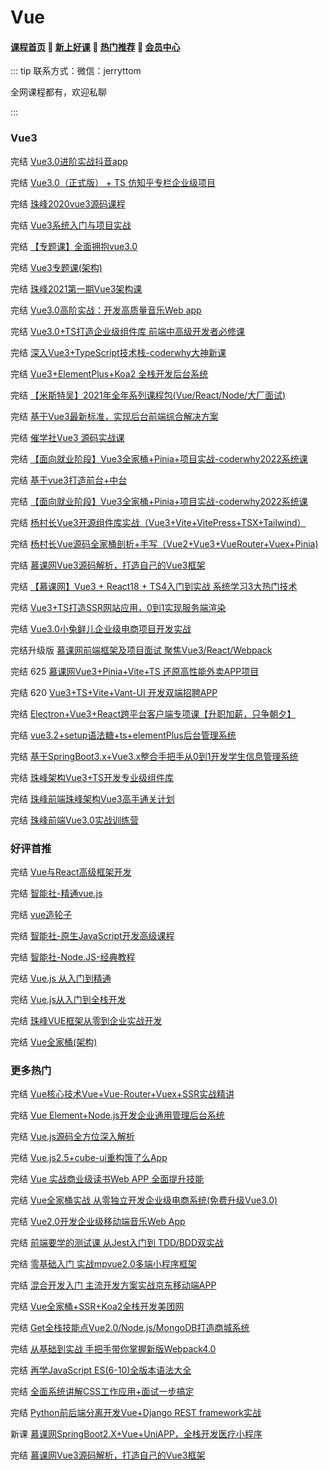 # Vue

#### [**课程首页**](../../README.md) 💖 [**新上好课**](./xshk.md) 💖 [**热门推荐**](./rmtj.md) 💖 [**会员中心**](./vip.md)

::: tip
联系方式：微信：jerryttom

全网课程都有，欢迎私聊

:::

### Vue3

完结 [Vue3.0进阶实战抖音app](https://ke.qq.com/course/2993768)

完结 [Vue3.0（正式版） + TS 仿知乎专栏企业级项目](https://coding.imooc.com/class/449.html?mc_marking=1f1eb391b59b3e4139718a46d8673049&mc_channel=syb10)

完结 [珠峰2020vue3源码课程](http://www.javascriptpeixun.cn/course/2078/tasks)

完结 [Vue3系统入门与项目实战](https://coding.imooc.com/class/chapter/472.html#Anchor)

完结 [【专题课】全面拥抱vue3.0](http://www.javascriptpeixun.cn/goods/show/183)

完结 [Vue3专题课(架构)](http://www.javascriptpeixun.cn/goods/show/217?targetId=2377&preview=0)

完结 [珠峰2021第一期Vue3架构课](http://www.javascriptpeixun.cn/goods/show/495)

完结 [Vue3.0高阶实战：开发高质量音乐Web app](https://coding.imooc.com/class/503.html)

完结 [Vue3.0+TS打造企业级组件库 前端中高级开发者必修课](https://coding.imooc.com/class/466.html)

完结 [深入Vue3+TypeScript技术栈-coderwhy大神新课](https://ke.qq.com/course/3453141)

完结 [Vue3+ElementPlus+Koa2 全栈开发后台系统](https://coding.imooc.com/class/502.html)

完结 [【米斯特吴】2021年全年系列课程包(Vue/React/Node/大厂面试)](https://ke.qq.com/course/package/32288)

完结 [基于Vue3最新标准，实现后台前端综合解决方案](https://coding.imooc.com/class/542.html)

完结 [催学社Vue3 源码实战课](https://appewiejl9g3764.h5.xiaoeknow.com/v1/goods/goods_detail/p_61fb595ce4b0beaee4275e1e)

完结 [【面向就业阶段】Vue3全家桶+Pinia+项目实战-coderwhy2022系统课](https://ke.qq.com/course/5348743)

完结 [基于vue3打造前台+中台](https://coding.m.imooc.com/classindex.html?cid=577)

完结 [【面向就业阶段】Vue3全家桶+Pinia+项目实战-coderwhy2022系统课](https://ke.qq.com/course/5348743)

完结 [杨村长Vue3开源组件库实战（Vue3+Vite+VitePress+TSX+Tailwind）](https://appwhrkrsz84443.pc.xiaoe-tech.com/detail/p_62a44620e4b01c509abcbcda/6)

完结 [杨村长Vue源码全家桶剖析+手写（Vue2+Vue3+VueRouter+Vuex+Pinia)](https://appwhrkrsz84443.pc.xiaoe-tech.com/detail/p_62b4e11be4b0a51feef6bb4f/8)

完结 [慕课网Vue3源码解析，打造自己的Vue3框架](https://coding.imooc.com/class/608.html)

完结 [【慕课网】Vue3 + React18 + TS4入门到实战 系统学习3大热门技术](https://coding.m.imooc.com/classindex.html?cid=602)

完结  [Vue3+TS打造SSR网站应用，0到1实现服务端渲染](https://coding.imooc.com/class/566.html)

完结 [Vue3.0小兔鲜儿企业级电商项目开发实战](https://www.boxuegu.com/course/detail-4014.html)

完结升级版 [慕课网前端框架及项目面试 聚焦Vue3/React/Webpack](https://coding.imooc.com/class/419.html)

完结 625 [慕课网Vue3+Pinia+Vite+TS 还原高性能外卖APP项目](https://coding.imooc.com/class/625.html)

完结 620 [Vue3+TS+Vite+Vant-UI 开发双端招聘APP](https://coding.imooc.com/class/620.html)

完结 [Electron+Vue3+React跨平台客户端专项课【升职加薪，只争朝夕】](https://ke.qq.com/course/5862999#term_id=106077825)

完结 [vue3.2+setup语法糖+ts+elementPlus后台管理系统](https://edu.51cto.com/course/30579.html)

完结 [基于SpringBoot3.x+Vue3.x整合手把手从0到1开发学生信息管理系统](https://edu.51cto.com/course/33303.html)

完结 [珠峰架构Vue3+TS开发专业级组件库](https://www.html5train.com/p/t_pc/goods_pc_detail/goods_detail/p_62d26c1ee4b050af239c8e72?fromH5=true)

完结 [珠峰前端珠峰架构Vue3高手通关计划](https://appf96umjwe7950.h5.xiaoeknow.com/v1/goods/goods_detail/p_634f5ab1e4b0a51fef2ad55f)

完结 [珠峰前端Vue3.0实战训练营](https://appf96umjwe7950.h5.xiaoeknow.com/v1/goods/goods_detail/p_5f54f2c2e4b0c55103747aeb)

### 好评首推

完结 [Vue与React高级框架开发](https://class.imooc.com/sc/?plan_id=59)

完结 [智能社-精通vue.js](https://ke.qq.com/course/package/22471)

完结 [vue造轮子](https://xiedaimala.com/courses/6d63da67-6eea-4711-aeb4-0c3a949341dc/random/7c701b9ebc#/common)

完结 [智能社-原生JavaScript开发高级课程](https://ke.qq.com/course/431292)

完结 [智能社-Node.JS-经典教程](https://ke.qq.com/course/package/16855)

完结 [Vue.js 从入门到精通](https://coding.imooc.com/learningpath/route?pathId=9)

完结 [Vue.js从入门到全栈开发](https://coding.imooc.com/learningpath/route?pathId=4)

完结 [珠峰VUE框架从零到企业实战开发](http://www.javascriptpeixun.cn/goods/show/97)

完结 [Vue全家桶(架构)](http://www.javascriptpeixun.cn/goods/show/60)

### 更多热门

完结 [Vue核心技术Vue+Vue-Router+Vuex+SSR实战精讲](https://coding.imooc.com/class/196.html)

完结 [Vue Element+Node.js开发企业通用管理后台系统](https://coding.imooc.com/class/401.html)

完结 [Vue.js源码全方位深入解析](https://coding.imooc.com/class/228.html)

完结 [Vue.js2.5+cube-ui重构饿了么App](https://coding.imooc.com/class/74.html)

完结 [Vue 实战商业级读书Web APP 全面提升技能](https://coding.imooc.com/class/285.html)

完结 [Vue全家桶实战 从零独立开发企业级电商系统(免费升级Vue3.0)](https://coding.imooc.com/class/397.html)

完结 [Vue2.0开发企业级移动端音乐Web App](https://coding.imooc.com/class/107.html)

完结 [前端要学的测试课 从Jest入门到 TDD/BDD双实战](https://coding.imooc.com/class/372.html)

完结 [零基础入门 实战mpvue2.0多端小程序框架](https://coding.imooc.com/class/376.html)

完结 [混合开发入门 主流开发方案实战京东移动端APP](https://coding.imooc.com/class/377.html)

完结 [Vue全家桶+SSR+Koa2全栈开发美团网](https://coding.imooc.com/class/280.html)

完结 [Get全栈技能点Vue2.0/Node.js/MongoDB打造商城系统](https://coding.imooc.com/class/113.html)

完结 [从基础到实战 手把手带你掌握新版Webpack4.0](https://coding.imooc.com/class/316.html)

完结 [再学JavaScript ES(6-10)全版本语法大全](https://coding.imooc.com/class/389.html)

完结 [全面系统讲解CSS工作应用+面试一步搞定](https://coding.imooc.com/class/164.html)

完结 [Python前后端分离开发Vue+Django REST framework实战](https://coding.imooc.com/class/131.html)

新课 [慕课网SpringBoot2.X+Vue+UniAPP，全栈开发医疗小程序](https://coding.imooc.com/class/610.html)

完结 [慕课网Vue3源码解析，打造自己的Vue3框架](https://coding.imooc.com/class/608.html)

